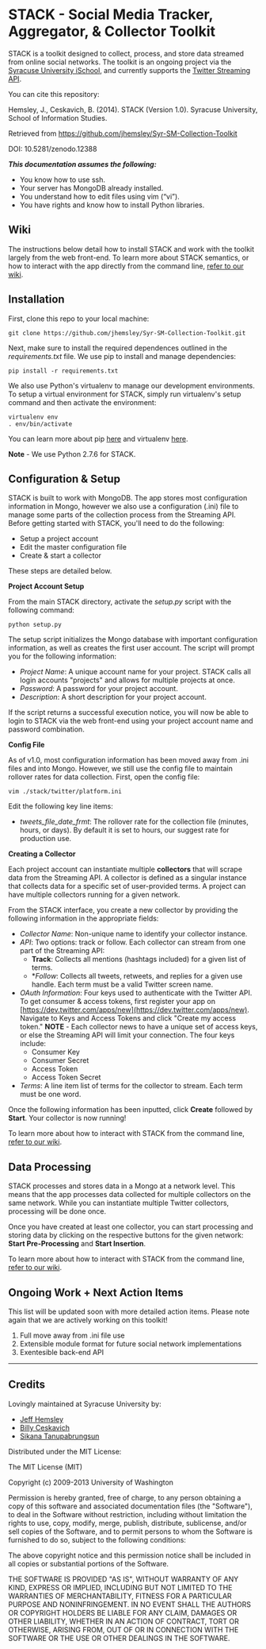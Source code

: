 STACK - Social Media Tracker, Aggregator, & Collector Toolkit
=========

STACK is a toolkit designed to collect, process, and store data streamed from online social networks. The toolkit is an ongoing project via the [Syracuse University iSchool](http://ischool.syr.edu), and currently supports the [Twitter Streaming API](https://dev.twitter.com/streaming/overview).

You can cite this repository:

Hemsley, J., Ceskavich, B. (2014). STACK (Version 1.0). Syracuse University, School of Information Studies.

Retrieved from https://github.com/jhemsley/Syr-SM-Collection-Toolkit

DOI: 10.5281/zenodo.12388

**_This documentation assumes the following:_**

* You know how to use ssh.
* Your server has MongoDB already installed.
* You understand how to edit files using vim (“vi”).
* You have rights and know how to install Python libraries.

## Wiki

The instructions below detail how to install STACK and work with the toolkit largely from the web front-end. To learn more about STACK semantics, or how to interact with the app directly from the command line, [refer to our wiki](#).

## Installation

First, clone this repo to your local machine:

```
git clone https://github.com/jhemsley/Syr-SM-Collection-Toolkit.git
```

Next, make sure to install the required dependences outlined in the _requirements.txt_ file. We use pip to install and manage dependencies:

```
pip install -r requirements.txt
```

We also use Python's virtualenv to manage our development environments. To setup a virtual environment for STACK, simply run virtualenv's setup command and then activate the environment:

    virtualenv env
    . env/bin/activate

You can learn more about pip [here](https://pypi.python.org/pypi/pip) and virtualenv [here](http://virtualenv.readthedocs.org/en/latest/).

**Note** - We use Python 2.7.6 for STACK.

## Configuration & Setup

STACK is built to work with MongoDB. The app stores most configuration information in Mongo, however we also use a configuration (.ini) file to manage some parts of the collection process from the Streaming API. Before getting started with STACK, you'll need to do the following:

* Setup a project account
* Edit the master configuration file
* Create & start a collector

These steps are detailed below.

**Project Account Setup**

From the main STACK directory, activate the _setup.py_ script with the following command:

    python setup.py

The setup script initializes the Mongo database with important configuration information, as well as creates the first user account. The script will prompt you for the following information:

* _Project Name_: A unique account name for your project. STACK calls all login accounts "projects" and allows for multiple projects at once.
* _Password_: A password for your project account.
* _Description_: A short description for your project account.

If the script returns a successful execution notice, you will now be able to login to STACK via the web front-end using your project account name and password combination.

**Config File**

As of v1.0, most configuration information has been moved away from .ini files and into Mongo. However, we still use the config file to maintain rollover rates for data collection. First, open the config file:

    vim ./stack/twitter/platform.ini

Edit the following key line items:

* _tweets_file_date_frmt_: The rollover rate for the collection file (minutes, hours, or days). By default it is set to hours, our suggest rate for production use.

**Creating a Collector**

Each project account can instantiate multiple **collectors** that will scrape data from the Streaming API. A collector is defined as a singular instance that collects data for a specific set of user-provided terms. A project can have multiple collectors running for a given network.

From the STACK interface, you create a new collector by providing the following information in the appropriate fields:

* _Collector Name_: Non-unique name to identify your collector instance.
* _API_: Two options: track or follow. Each collector can stream from one part of the Streaming API:
    * **Track**: Collects all mentions (hashtags included) for a given list of terms.
    * **Follow*: Collects all tweets, retweets, and replies for a given use handle. Each term must be a valid Twitter screen name.
* _OAuth Information_: Four keys used to authenticate with the Twitter API. To get consumer & access tokens, first register your app on [https://dev.twitter.com/apps/new](https://dev.twitter.com/apps/new). Navigate to Keys and Access Tokens and click "Create my access token." **NOTE** - Each collector news to have a unique set of access keys, or else the Streaming API will limit your connection. The four keys include:
    * Consumer Key
    * Consumer Secret
    * Access Token
    * Access Token Secret
* _Terms_: A line item list of terms for the collector to stream. Each term must be one word.

Once the following information has been inputted, click **Create** followed by **Start**. Your collector is now running!

To learn more about how to interact with STACK from the command line, [refer to our wiki](#).

## Data Processing

STACK processes and stores data in a Mongo at a network level. This means that the app processes data collected for multiple collectors on the same network. While you can instantiate multiple Twitter collectors, processing will be done once.

Once you have created at least one collector, you can start processing and storing data by clicking on the respective buttons for the given network: **Start Pre-Processing** and **Start Insertion**.

To learn more about how to interact with STACK from the command line, [refer to our wiki](#).

## Ongoing Work + Next Action Items

This list will be updated soon with more detailed action items. Please note again that we are actively working on this toolkit!

1. Full move away from .ini file use
2. Extensible module format for future social network implementations
3. Exentesible back-end API

---

## Credits

Lovingly maintained at Syracuse University by:

* [Jeff Hemsley](https://github.com/jhemsley)
* [Billy Ceskavich](https://github.com/bceskavich/)
* [Sikana Tanupabrungsun](https://github.com/Sikana)

Distributed under the MIT License:

The MIT License (MIT)

Copyright (c) 2009-2013 University of Washington

Permission is hereby granted, free of charge, to any person obtaining a copy of this software and associated documentation files (the "Software"), to deal in the Software without restriction, including without limitation the rights to use, copy, modify, merge, publish, distribute, sublicense, and/or sell copies of the Software, and to permit persons to whom the Software is furnished to do so, subject to the following conditions:

The above copyright notice and this permission notice shall be included in all copies or substantial portions of the Software.

THE SOFTWARE IS PROVIDED "AS IS", WITHOUT WARRANTY OF ANY KIND, EXPRESS OR IMPLIED, INCLUDING BUT NOT LIMITED TO THE WARRANTIES OF MERCHANTABILITY, FITNESS FOR A PARTICULAR PURPOSE AND NONINFRINGEMENT. IN NO EVENT SHALL THE AUTHORS OR COPYRIGHT HOLDERS BE LIABLE FOR ANY CLAIM, DAMAGES OR OTHER LIABILITY, WHETHER IN AN ACTION OF CONTRACT, TORT OR OTHERWISE, ARISING FROM, OUT OF OR IN CONNECTION WITH THE SOFTWARE OR THE USE OR OTHER DEALINGS IN THE SOFTWARE.
